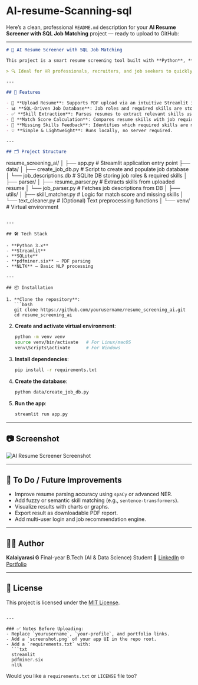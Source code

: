 # AI-resume-Scanning-sql
Here’s a clean, professional `README.md` description for your **AI Resume Screener with SQL Job Matching** project — ready to upload to GitHub:

---

```markdown
# 🧠 AI Resume Screener with SQL Job Matching

This project is a smart resume screening tool built with **Python**, **Streamlit**, and **SQLite**. It allows users to upload their resumes in PDF format and evaluates their skill match against various job descriptions stored in a SQL database.

> 🔍 Ideal for HR professionals, recruiters, and job seekers to quickly assess skill alignment.

---

## 🚀 Features

- 📄 **Upload Resume**: Supports PDF upload via an intuitive Streamlit interface.
- 📊 **SQL-Driven Job Database**: Job roles and required skills are stored in a SQLite database.
- ✅ **Skill Extraction**: Parses resumes to extract relevant skills using NLP.
- 📌 **Match Score Calculation**: Compares resume skills with job requirements.
- 🧠 **Missing Skills Feedback**: Identifies which required skills are missing in the resume.
- 💡 **Simple & Lightweight**: Runs locally, no server required.

---

## 🗂️ Project Structure

```

resume\_screening\_ai/
│
├── app.py                          # Streamlit application entry point
├── data/
│   ├── create\_job\_db.py           # Script to create and populate job database
│   └── job\_descriptions.db        # SQLite DB storing job roles & required skills
│
├── parser/
│   ├── resume\_parser.py           # Extracts skills from uploaded resume
│   └── job\_parser.py              # Fetches job descriptions from DB
│
├── utils/
│   ├── skill\_matcher.py           # Logic for match score and missing skills
│   └── text\_cleaner.py            # (Optional) Text preprocessing functions
│
└── venv/                          # Virtual environment

````

---

## 🛠️ Tech Stack

- **Python 3.x**
- **Streamlit**
- **SQLite**
- **pdfminer.six** – PDF parsing
- **NLTK** – Basic NLP processing

---

## 📦 Installation

1. **Clone the repository**:
   ```bash
   git clone https://github.com/yourusername/resume_screening_ai.git
   cd resume_screening_ai
````

2. **Create and activate virtual environment**:

   ```bash
   python -m venv venv
   source venv/bin/activate   # For Linux/macOS
   venv\Scripts\activate      # For Windows
   ```

3. **Install dependencies**:

   ```bash
   pip install -r requirements.txt
   ```

4. **Create the database**:

   ```bash
   python data/create_job_db.py
   ```

5. **Run the app**:

   ```bash
   streamlit run app.py
   ```

---

## 📷 Screenshot

![AI Resume Screener Screenshot](screenshot.png)

---

## 📌 To Do / Future Improvements

* Improve resume parsing accuracy using `spaCy` or advanced NER.
* Add fuzzy or semantic skill matching (e.g., `sentence-transformers`).
* Visualize results with charts or graphs.
* Export result as downloadable PDF report.
* Add multi-user login and job recommendation engine.

---

## 🧑‍💻 Author

**Kalaiyarasi G**
Final-year B.Tech (AI & Data Science) Student
🔗 [LinkedIn](https://www.linkedin.com/in/your-profile)
🌐 [Portfolio](https://your-portfolio.com)

---

## 📜 License

This project is licensed under the [MIT License](LICENSE).

````

---

### ✅ Notes Before Uploading:
- Replace `yourusername`, `your-profile`, and portfolio links.
- Add a `screenshot.png` of your app UI in the repo root.
- Add a `requirements.txt` with:
  ```txt
  streamlit
  pdfminer.six
  nltk
````

Would you like a `requirements.txt` or `LICENSE` file too?
